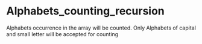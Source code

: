 # Alphabets_counting_recursion
Alphabets occurrence in the array  will be counted. Only Alphabets of capital and small letter will be accepted for counting 
